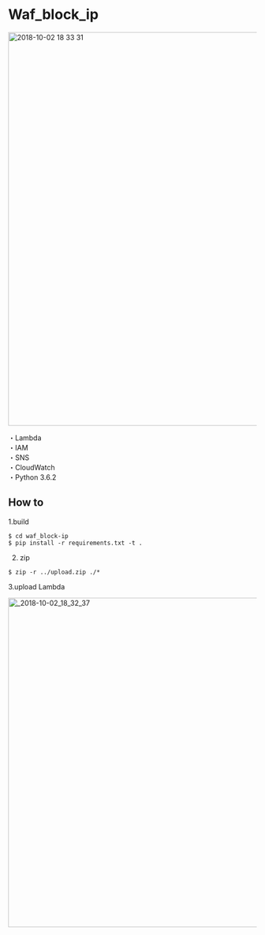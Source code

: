 # Waf_block_ip

<img width="798" alt="2018-10-02 18 33 31" src="https://user-images.githubusercontent.com/5633085/46341322-d2341480-c672-11e8-9642-7f9c1a173680.png">

・Lambda   
・IAM  
・SNS  
・CloudWatch   
・Python 3.6.2  

## How to

1.build  

```
$ cd waf_block-ip
$ pip install -r requirements.txt -t .
```

2. zip

```
$ zip -r ../upload.zip ./*
```

3.upload Lambda


<img width="668" alt="_2018-10-02_18_32_37" src="https://user-images.githubusercontent.com/5633085/46341356-de1fd680-c672-11e8-8ee7-d7c3dcaac84e.png">
